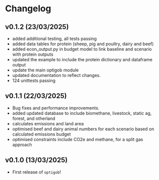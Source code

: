 # Changelog

<!--next-version-placeholder-->

## v0.1.2 (23/03/2025)

- added additional testing, all tests passing
- added data tables for protein (sheep, pig and poultry, dairy and beef)
- added econ_output.py in budget model to link baseline and scenario with protein outputs
- updated the example to include the protein dictionary and dataframe output 
- update the main optigob module 
- updated documentation to reflect changes. 
- 124 unittests passing

## v0.1.1 (22/03/2025)

- Bug fixes and performance improvements.
- added updated database to include biomethane, livestock, static ag, 
forest, and otherland
- calculates emissions and land area 
- optimised beef and dairy animal numbers for each scenario based on calculated
emissions budget 
- optimised constraints include CO2e and methane, for a split gas approach

## v0.1.0 (13/03/2025)

- First release of `optigob`!

